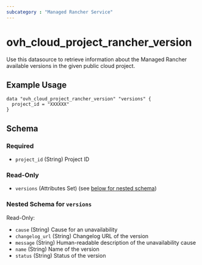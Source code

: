 ```yaml
---
subcategory : "Managed Rancher Service"
---
```


# ovh_cloud_project_rancher_version

Use this datasource to retrieve information about the Managed Rancher available versions in the given public cloud project.

## Example Usage

```hcl
data "ovh_cloud_project_rancher_version" "versions" {
  project_id = "XXXXXX"
}
```

## Schema

### Required

- `project_id` (String) Project ID

### Read-Only

- `versions` (Attributes Set) (see [below for nested schema](#nestedatt--versions))

<a id="nestedatt--versions"></a>
### Nested Schema for `versions`

Read-Only:

- `cause` (String) Cause for an unavailability
- `changelog_url` (String) Changelog URL of the version
- `message` (String) Human-readable description of the unavailability cause
- `name` (String) Name of the version
- `status` (String) Status of the version
